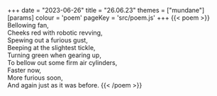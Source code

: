 +++
date = "2023-06-26"
title = "26.06.23"
themes = ["mundane"]
[params]
  colour = 'poem'
  pageKey = 'src/poem.js'
+++
{{< poem >}}
Bellowing fan,  
Cheeks red with robotic revving,  
Spewing out a furious gust,  
Beeping at the slightest tickle,  
Turning green when gearing up,  
To bellow out some firm air cylinders,  
Faster now,  
More furious soon,  
And again just as it was before.
{{< /poem >}}